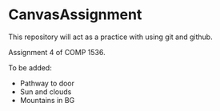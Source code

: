 CanvasAssignment
================
This repository will act as a practice with using git and github.

Assignment 4 of COMP 1536.

To be added:
- Pathway to door
- Sun and clouds
- Mountains in BG
